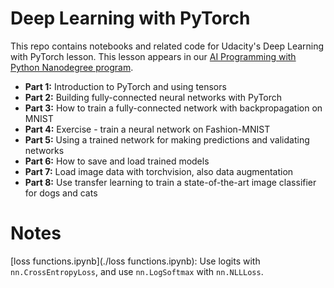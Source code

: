# Deep Learning with PyTorch

This repo contains notebooks and related code for Udacity's Deep Learning with PyTorch lesson. This lesson appears in our [AI Programming with Python Nanodegree program](https://www.udacity.com/course/ai-programming-python-nanodegree--nd089).

* **Part 1:** Introduction to PyTorch and using tensors
* **Part 2:** Building fully-connected neural networks with PyTorch
* **Part 3:** How to train a fully-connected network with backpropagation on MNIST
* **Part 4:** Exercise - train a neural network on Fashion-MNIST
* **Part 5:** Using a trained network for making predictions and validating networks
* **Part 6:** How to save and load trained models
* **Part 7:** Load image data with torchvision, also data augmentation
* **Part 8:** Use transfer learning to train a state-of-the-art image classifier for dogs and cats



# Notes

[loss functions.ipynb](./loss functions.ipynb): Use logits with `nn.CrossEntropyLoss`, and use `nn.LogSoftmax` with `nn.NLLLoss`.



